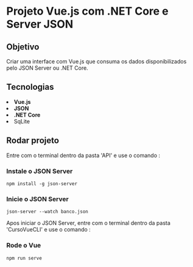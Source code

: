 # <b>Projeto Vue.js com .NET Core e Server JSON</b> 

## <b>Objetivo</b>

Criar uma interface com Vue.js que consuma os dados disponibilizados pelo JSON Server ou .NET Core.

## <b>Tecnologias</b>

<li><b>Vue.js<br>
<li>JSON
<li>.NET Core</b>
<li>SqLite

## <b>Rodar projeto</b>

Entre com o terminal dentro da pasta 'API' e use o comando :

### <b>Instale o JSON Server</b>
```
npm install -g json-server
```
### <b>Inicie o JSON Server</b>
```
json-server --watch banco.json
```

Apos iniciar o JSON Server, entre com o terminal dentro da pasta 'CursoVueCLI' e use o comando :

### <b>Rode o Vue</b>
```
npm run serve
```


